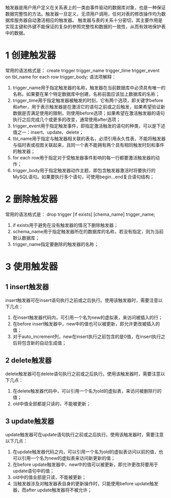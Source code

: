 触发器是用户用户定义在关系表上的一类由事件驱动的数据库对象，也是一种保证数据完整性的方法。触发器一旦定义，无须用户调用，任何对表的修改操作均为数据库服务器自动激活相应的触发器。
触发器与表的关系十分密切，其主要作用是实现主键和外键不能保证的复杂的参照完整性和数据的一致性，从而有效地保护表中的数据。

# 1 创建触发器
常用的语法格式是：
create trigger trigger_name trigger_time trigger_event on tbl_name for each row trigger_body;
语法项解释：
1. trigger_name用于指定触发器的名称，触发器在当前数据库中必须具有唯一的名称。如果要在某个特定数据库中创建，名称前面应该加上数据库的名称；
2. trigger_time用于指定触发器被触发的时刻，它有两个选项，即关键字before和after，用于表示触发器是在激活它的语句之前或之后触发，如果希望验证新数据是否满足使用的限制，则使用before选项；如果希望在激活触发器的语句执行之后完成几个或更多的改变，通常使用after选项；
3. trigger_event用于指定触发事件，即指定激活触发的语句的种类，可以是下述值之一：insert、update、delete；
4. tbl_name用于指定与触发器相关联的表名，必须引用永久性表，不能将触发器与临时表或视图关联起来，且同一个表不能拥有两个具有相同触发时刻和事件的触发器；
5. for each row用于指定对于受触发器事件影响的每一行都要激活触发器的动作；
6. trigger_body用于指定触发器动作主题，即包含触发器激活时将要执行的MySQL语句。如果要执行多个语句，可使用begin...end复合语句结构；

# 2 删除触发器
常用的语法格式是：
drop trigger [if exists] [chema_name] trigger_name;
1. if exists用于避免在没有触发器的情况下删除触发器；
2. schema_name用于指定触发器所在的数据库的名称，若没有指定，则为当前默认数据库；
3. trigger_name指定要删除的触发器的名称；

# 3 使用触发器
## 1 insert触发器
insert触发器可在insert语句执行之前或之后执行。使用该触发器时，需要注意以下几点：
1. 在insert触发器代码内，可引用一个名为new的虚拟表，来访问被插入的行；
2. 在before insert触发器中，new中的值也可以被更新，即允许更改被插入的值；
3. 对于auto_increment列，new在insert执行之前包含的是0值，在insert执行之后将包含新的自动生成值；

## 2 delete触发器
delete触发器可在delete语句执行之前或之后执行。使用该触发器时，需要注意以下几点：
1. 在delete触发器代码中，可以引用一个名为old的虚拟表，来访问被删除行的值；
2. old中值全部都是只读的，不能被更新；

## 3 update触发器
update触发器可在update语句执行之前或之后执行。使用该触发器时，需要注意以下几点：
1. 在update触发器代码之内，可以引用一个名为old的虚拟表访问以前的值，也可以引用一个名为new的虚拟表来访问新更新的值；
2. 在before update触发器中，new中的值可以被更新，即允许更改将要用于update语句中的值；
3. old中的值全部是只读，不能被更新；
4. 当触发器涉及对触发器表自身的更新操作时，只能使用before update触发器，而after update触发器将不被允许；